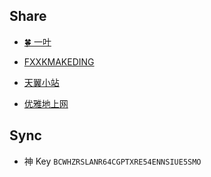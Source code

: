 ## Share

- [🍀 一叶](https://share.dingeral.com/)

- [FXXKMAKEDING](https://node4.mkdmirror.workers.dev/)

- [天翼小站](https://yun.hei521.cn/)

- [优雅地上网](/车库/优雅地上网.md)

## Sync

- 神 Key `BCWHZRSLANR64CGPTXRE54ENNSIUE5SMO`
